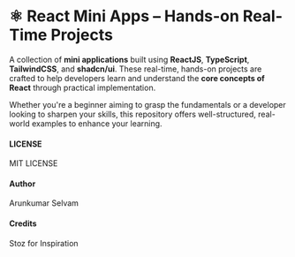 # ⚛️ React Mini Apps – Hands-on Real-Time Projects

A collection of **mini applications** built using **ReactJS**, **TypeScript**, **TailwindCSS**, and **shadcn/ui**. These real-time, hands-on projects are crafted to help developers learn and understand the **core concepts of React** through practical implementation.

Whether you're a beginner aiming to grasp the fundamentals or a developer looking to sharpen your skills, this repository offers well-structured, real-world examples to enhance your learning.

#### LICENSE
MIT LICENSE

#### Author
Arunkumar Selvam

#### Credits
Stoz for Inspiration
